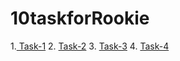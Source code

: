 # 10taskforRookie

1.<a href="https://github.com/saberzhan19/10taskforRookie/tree/task-1"> Task-1</a>
2. <a href="https://github.com/saberzhan19/10taskforRookie/tree/try2"> Task-2</a>
3. <a href="https://github.com/saberzhan19/10taskforRookie/tree/try3"> Task-3</a>
4. <a href="https://github.com/saberzhan19/10taskforRookie/tree/task-4"> Task-4</a>
